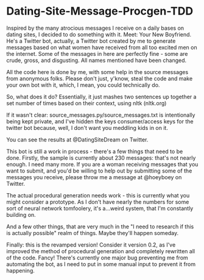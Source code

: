# Dating-Site-Message-Procgen-TDD

Inspired by the many atrocious messages I receive on a daily bases on dating sites, I decided to do something with it. Meet: Your New Boyfriend. He's a Twitter bot, actually, a Twitter bot created by me to generate messages based on what women have received from all too excited men on the internet. Some of the messages in here are perfectly fine - some are crude, gross, and disgusting. All names mentioned have been changed.

All the code here is done by me, with some help in the source messages from anonymous folks. Please don't just, y'know, steal the code and make your own bot with it, which, I mean, you could technically do.

So, what does it do? Essentially, it just mashes two sentences up together a set number of times based on their context, using nltk (nltk.org)

If it wasn't clear: source_messages.py/source_messages.txt is intentionally being kept private, and I've hidden the keys consumer/access keys for the twitter bot because, well, I don't want you meddling kids in on it.

You can see the results at @DatingSiteDream on Twitter.

This bot is still a work in process - there's a few things that need to be done. Firstly, the sample is currently about 230 messages: that's not nearly enough. I need many more. If you are a woman receiving messages that you want to submit, and you'd be willing to help out by submitting some of the messages you receive, please throw me a message at @hoeyboey on Twitter.

The actual procedural generation needs work - this is currently what you might consider a prototype. As I don't have nearly the numbers for some sort of neural network tomfoolery, it's a...weird system, that I'm constantly building on.

And a few other things, that are very much in the "I need to research if this is actually possible" realm of things. Maybe they'll happen someday. 

Finally: this is the revamped version! Consider it version 0.2, as I've improved the method of procedural generation and completely rewritten all of the code. Fancy! There's currently one major bug preventing me from automating the bot, as I need to put in some manual input to prevent it from happening.